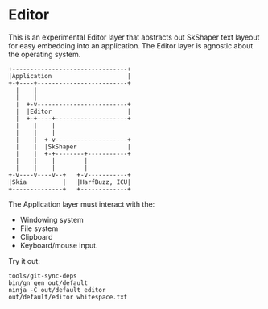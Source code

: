 # Editor #

This is an experimental Editor layer that abstracts out SkShaper text layeout
for easy embedding into an application.  The Editor layer is agnostic about the
operating system.

    +--------------------------------+
    |Application                     |
    +-+----+-------------------------+
      |    |
      |    |
      |  +-v-------------------------+
      |  |Editor                     |
      |  +-+----+--------------------+
      |    |    |
      |    |    |
      |    |  +-v--------------------+
      |    |  |SkShaper              |
      |    |  +-+--------+-----------+
      |    |    |        |
      |    |    |        |
    +-v----v----v--+   +-v-----------+
    |Skia          |   |HarfBuzz, ICU|
    +--------------+   +-------------+

The Application layer must interact with the:

  * Windowing system
  * File system
  * Clipboard
  * Keyboard/mouse input.

Try it out:

    tools/git-sync-deps
    bin/gn gen out/default
    ninja -C out/default editor
    out/default/editor whitespace.txt

